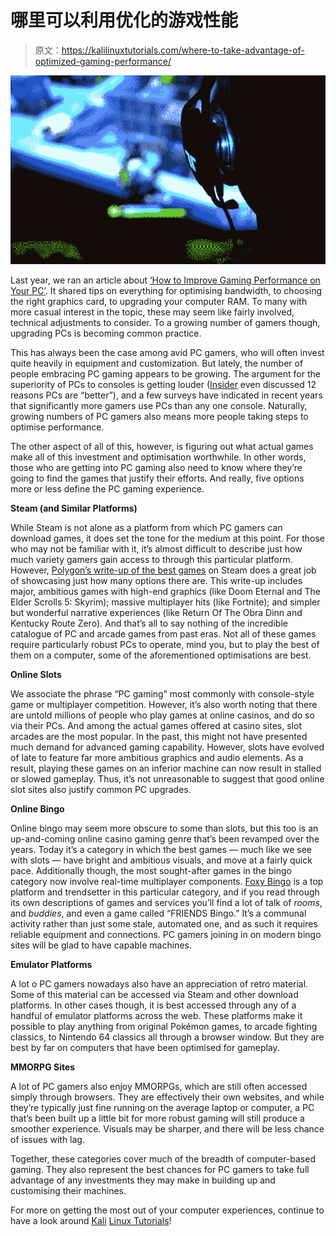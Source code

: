 # 哪里可以利用优化的游戏性能

> 原文：<https://kalilinuxtutorials.com/where-to-take-advantage-of-optimized-gaming-performance/>

[![Where To Take Advantage Of Optimized Gaming Performance](img//873883185fcf30e68695a315490883cc.png "Where To Take Advantage Of Optimized Gaming Performance")](https://1.bp.blogspot.com/-J453Vyt7QJU/YG5z7JJrBYI/AAAAAAAAMac/9MfVIin28W8gp2q0HKXL9wvoQBUB4-tjQCLcBGAsYHQ/s16000/GGMA.PNG)

Last year, we ran an article about [‘How to Improve Gaming Performance on Your PC’](https://kalilinuxtutorials.com/how-to-improve-gaming-performance-on-your-pc/). It shared tips on everything for optimising bandwidth, to choosing the right graphics card, to upgrading your computer RAM. To many with more casual interest in the topic, these may seem like fairly involved, technical adjustments to consider. To a growing number of gamers though, upgrading PCs is becoming common practice.

This has always been the case among avid PC gamers, who will often invest quite heavily in equipment and customization. But lately, the number of people embracing PC gaming appears to be growing. The argument for the superiority of PCs to consoles is getting louder ([Insider](https://www.businessinsider.com/reasons-why-gaming-on-pc-still-better-than-game-consoles-2017-7) even discussed 12 reasons PCs are “better”), and a few surveys have indicated in recent years that significantly more gamers use PCs than any one console. Naturally, growing numbers of PC gamers also means more people taking steps to optimise performance.

The other aspect of all of this, however, is figuring out what actual games make all of this investment and optimisation worthwhile. In other words, those who are getting into PC gaming also need to know where they’re going to find the games that justify their efforts. And really, five options more or less define the PC gaming experience.

**Steam (and Similar Platforms)**

While Steam is not alone as a platform from which PC gamers can download games, it does set the tone for the medium at this point. For those who may not be familiar with it, it’s almost difficult to describe just how much variety gamers gain access to through this particular platform. However, [Polygon’s write-up of the best games](https://www.polygon.com/reviews/2018/9/28/17886950/best-pc-games-windows-mac-steam) on Steam does a great job of showcasing just how many options there are. This write-up includes major, ambitious games with high-end graphics (like Doom Eternal and The Elder Scrolls 5: Skyrim); massive multiplayer hits (like Fortnite); and simpler but wonderful narrative experiences (like Return Of The Obra Dinn and Kentucky Route Zero). And that’s all to say nothing of the incredible catalogue of PC and arcade games from past eras. Not all of these games require particularly robust PCs to operate, mind you, but to play the best of them on a computer, some of the aforementioned optimisations are best.

**Online Slots**

We associate the phrase “PC gaming” most commonly with console-style game or multiplayer competition. However, it’s also worth noting that there are untold millions of people who play games at online casinos, and do so via their PCs. And among the actual games offered at casino sites, slot arcades are the most popular. In the past, this might not have presented much demand for advanced gaming capability. However, slots have evolved of late to feature far more ambitious graphics and audio elements. As a result, playing these games on an inferior machine can now result in stalled or slowed gameplay. Thus, it’s not unreasonable to suggest that good online slot sites also justify common PC upgrades.

**Online Bingo**

Online bingo may seem more obscure to some than slots, but this too is an up-and-coming online casino gaming genre that’s been revamped over the years. Today it’s a category in which the best games — much like we see with slots — have bright and ambitious visuals, and move at a fairly quick pace. Additionally though, the most sought-after games in the bingo category now involve real-time multiplayer components. [Foxy Bingo](https://www.foxybingo.com/) is a top platform and trendsetter in this particular category, and if you read through its own descriptions of games and services you’ll find a lot of talk of *rooms*, and *buddies*, and even a game called “FRIENDS Bingo.” It’s a communal activity rather than just some stale, automated one, and as such it requires reliable equipment and connections. PC gamers joining in on modern bingo sites will be glad to have capable machines.

**Emulator Platforms**

A lot o PC gamers nowadays also have an appreciation of retro material. Some of this material can be accessed via Steam and other download platforms. In other cases though, it is best accessed through any of a handful of emulator platforms across the web. These platforms make it possible to play anything from original Pokémon games, to arcade fighting classics, to Nintendo 64 classics all through a browser window. But they are best by far on computers that have been optimised for gameplay.

**MMORPG Sites**

A lot of PC gamers also enjoy MMORPGs, which are still often accessed simply through browsers. They are effectively their own websites, and while they’re typically just fine running on the average laptop or computer, a PC that’s been built up a little bit for more robust gaming will still produce a smoother experience. Visuals may be sharper, and there will be less chance of issues with lag.

Together, these categories cover much of the breadth of computer-based gaming. They also represent the best chances for PC gamers to take full advantage of any investments they may make in building up and customising their machines.

For more on getting the most out of your computer experiences, continue to have a look around [Kali](https://kalilinuxtutorials.com/) [](https://kalilinuxtutorials.com/) [Linux Tutorials](https://kalilinuxtutorials.com/)!